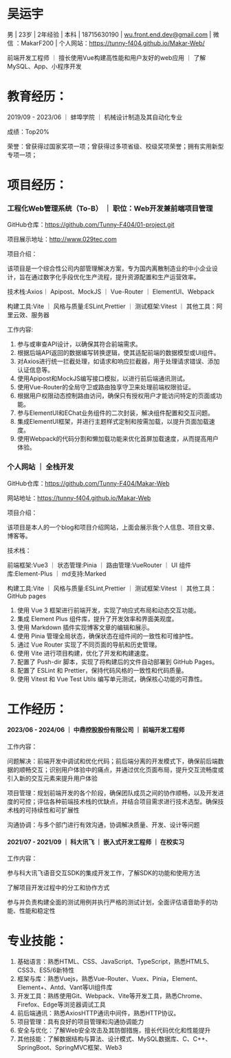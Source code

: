 # 吴运宇

男 | 23岁 | 2年经验 | 本科 | 18715630190 | wu.front.end.dev@gmail.com | 微信 ：MakarF200 | 个人网站：https://tunny-f404.github.io/Makar-Web/

前端开发工程师 ｜ 擅长使用Vue构建高性能和用户友好的web应用 ｜ 了解MySQL、App、小程序开发

# 教育经历：

2019/09 - 2023/06 ｜ 蚌埠学院 ｜ 机械设计制造及其自动化专业

成绩：Top20%

荣誉：曾获得过国家奖项一项；曾获得过多项省级、校级奖项荣誉；拥有实用新型专项一项；

# 项目经历：

### 工程化Web管理系统（To-B） ｜ 职位：Web开发兼前端项目管理

GitHub仓库：https://github.com/Tunny-F404/01-project.git

项目展示地址：http://www.029tec.com

项目介绍：

该项目是一个综合性公司内部管理解决方案，专为国内离散制造业的中小企业设计，旨在通过数字化手段优化生产流程，提升资源配置和生产运营效率。

技术栈:Axios｜ Apipost、MockJS ｜ Vue-Router ｜ ElementUI、Webpack

构建工具:Vite ｜ 风格与质量:ESLint,Prettier ｜ 测试框架:Vitest ｜ 其他工具：阿里云效、服务器

工作内容:

1. 参与或审查API设计，以确保其符合前端需求。
2. 根据后端API返回的数据编写转换逻辑，使其适配前端的数据模型或UI组件。
3. 对Axios进行统一拦截处理，如请求和响应拦截器，用于处理请求错误、添加认证信息等。
4. 使用Apipost和MockJS编写接口模拟，以进行前后端通讯测试。
5. 使用Vue-Router的全局守卫或路由独享守卫来处理前端权限验证。
6. 根据用户权限动态控制路由访问，确保只有授权用户才能访问特定的页面或功能。
7. 参与ElementUI和EChat业务组件的二次封装，解决组件配置和交互问题。
8. 集成ElementUI框架，并进行主题样式定制和按需加载，以提升页面加载速度。
9. 使用Webpack的代码分割和懒加载功能来优化首屏加载速度，从而提高用户体验。

### 个人网站 ｜ 全栈开发

GitHub仓库：https://github.com/Tunny-F404/Makar-Web

网站地址：https://tunny-f404.github.io/Makar-Web

项目介绍：

该项目是本人的一个blog和项目介绍网站，上面会展示我个人信息、项目文章、博客等。

技术栈：

前端框架:Vue3 ｜ 状态管理:Pinia ｜ 路由管理:VueRouter ｜ UI 组件库:Element-Plus ｜ md支持:Marked

构建工具:Vite ｜ 风格与质量:ESLint,Prettier ｜ 测试框架:Vitest ｜ 其他工具：GitHub pages

1. 使用 Vue 3 框架进行前端开发，实现了响应式布局和动态交互功能。
2. 集成 Element Plus 组件库，提升了开发效率和界面美观度。
3. 使用 Markdown 插件实现博客文章的编辑和展示。
4. 使用 Pinia 管理全局状态，确保状态在组件间的一致性和可维护性。
5. 通过 Vue Router 实现了不同页面的导航和历史管理。
6. 使用 Vite 进行项目构建，优化了开发和构建速度。
7. 配置了 Push-dir 脚本，实现了将构建后的文件自动部署到 GitHub Pages。
8. 配置了 ESLint 和 Prettier，保持代码风格的一致性和代码质量。
9. 使用 Vitest 和 Vue Test Utils 编写单元测试，确保核心功能的可靠性。

# 工作经历：

#### 2023/06 - 2024/06 ｜ 中鼎控股股份有限公司 ｜ 前端开发工程师

工作内容：

问题解决：前端开发中调试和优化代码；前后端分离的开发模式下，确保前后端数据的顺畅交互；识别用户体验中的痛点，并通过优化页面布局，提升交互流畅度或引入新的交互元素来提升用户体验

项目管理：规划前端开发的各个阶段，确保团队成员之间的协作顺畅，以及开发进度的可控；评估各种前端技术栈的优缺点，并结合项目需求进行技术选型。确保技术栈的可持续性和可扩展性

沟通协调：与多个部门进行有效沟通，协调解决质量、开发、设计等问题

#### 2021/07 - 2021/09 ｜ 科大讯飞 ｜ 嵌入式开发工程师 ｜ 在校实习

工作内容：

参与科大讯飞语音交互SDK的集成开发工作，了解SDK的功能和使用方法

了解项目开发过程中的分工和协作方式

参与并负责构建全面的测试用例并执行严格的测试计划，全面评估语音助手的功能、性能和稳定性

# 专业技能：

1. 基础语言：熟悉HTML、CSS、JavaScript、TypeScript，熟悉HTML5、CSS3、ES5/6新特性
2. 框架与库：熟悉Vuejs，熟悉Vue-Router、Vuex、Pinia，Element、Element+、Antd、Vant等UI组件库
3. 开发工具：熟练使用Git、Webpack、Vite等开发工具，熟悉Chrome、Firefox、Edge等浏览器调试工具
4. 前后端通讯：熟悉AxiosHTTP通讯中间件，熟悉HTTP协议。
5. 项目管理：具有良好的项目管理和沟通协调能力
6. 安全与优化：了解Web安全攻击及其防御措施，擅长代码优化和性能提升
7. 其他技能：了解数据结构与算法、设计模式、MySQL数据库、C、C++、SpringBoot、SpringMVC框架、Web3
